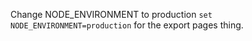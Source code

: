Change NODE_ENVIRONMENT to production
`set NODE_ENVIRONMENT=production` for the export pages thing.
